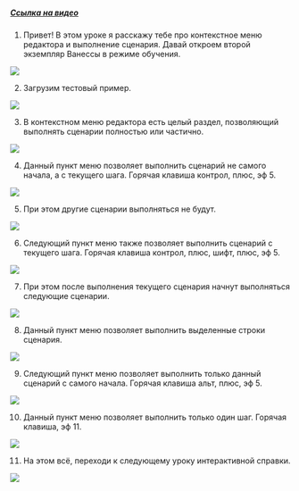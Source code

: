 ﻿##### [Ссылка на видео](https://youtu.be/8CK0uCR7WBw)

001. Привет! В этом уроке я расскажу тебе про контекстное меню редактора и выполнение сценария. Давай откроем второй экземпляр Ванессы в режиме обучения.

![](https://vanessa-files.do.bit-erp.ru/Doc/1.2.041.1/MD/Глава13/images/000_КонтекстноеМенюРедактораВыполнениеСценария.png)

002. Загрузим тестовый пример.

![](https://vanessa-files.do.bit-erp.ru/Doc/1.2.041.1/MD/Глава13/images/005_КонтекстноеМенюРедактораВыполнениеСценария.png)

003. В контекстном меню редактора есть целый раздел, позволяющий выполнять сценарии полностью или частично.

![](https://vanessa-files.do.bit-erp.ru/Doc/1.2.041.1/MD/Глава13/images/012_КонтекстноеМенюРедактораВыполнениеСценария.png)

004. Данный пункт меню позволяет выполнить сценарий не самого начала, а с текущего шага. Горячая клавиша контрол, плюс, эф 5.

![](https://vanessa-files.do.bit-erp.ru/Doc/1.2.041.1/MD/Глава13/images/018_КонтекстноеМенюРедактораВыполнениеСценария.png)

005. При этом другие сценарии выполняться не будут.

![](https://vanessa-files.do.bit-erp.ru/Doc/1.2.041.1/MD/Глава13/images/021_КонтекстноеМенюРедактораВыполнениеСценария.png)

006. Следующий пункт меню также позволяет выполнить сценарий с текущего шага. Горячая клавиша контрол, плюс, шифт, плюс, эф 5.

![](https://vanessa-files.do.bit-erp.ru/Doc/1.2.041.1/MD/Глава13/images/025_КонтекстноеМенюРедактораВыполнениеСценария.png)

007. При этом после выполнения текущего сценария начнут выполняться следующие сценарии.

![](https://vanessa-files.do.bit-erp.ru/Doc/1.2.041.1/MD/Глава13/images/028_КонтекстноеМенюРедактораВыполнениеСценария.png)

008. Данный пункт меню позволяет выполнить выделенные строки сценария.

![](https://vanessa-files.do.bit-erp.ru/Doc/1.2.041.1/MD/Глава13/images/032_КонтекстноеМенюРедактораВыполнениеСценария.png)

009. Следующий пункт меню позволяет выполнить только данный сценарий с самого начала. Горячая клавиша альт, плюс, эф 5.

![](https://vanessa-files.do.bit-erp.ru/Doc/1.2.041.1/MD/Глава13/images/038_КонтекстноеМенюРедактораВыполнениеСценария.png)

010. Данный пункт меню позволяет выполнить только один шаг. Горячая клавиша, эф 11.

![](https://vanessa-files.do.bit-erp.ru/Doc/1.2.041.1/MD/Глава13/images/044_КонтекстноеМенюРедактораВыполнениеСценария.png)

011. На этом всё, переходи к следующему уроку интерактивной справки.

![](https://vanessa-files.do.bit-erp.ru/Doc/1.2.041.1/MD/Глава13/images/047_КонтекстноеМенюРедактораВыполнениеСценария.png)

